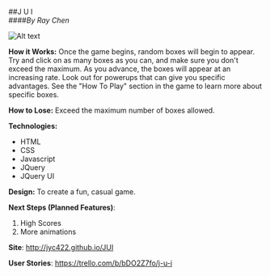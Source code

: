 ##J U I  
####_By Ray Chen_

![Alt text](https://i.imgur.com/s7K1h3L.png "Optional title")

**How it Works:** Once the game begins, random boxes will begin to appear. Try and click on as many boxes as you can, and make sure you don't exceed the maximum. As you advance, the boxes will appear at an increasing rate. Look out for powerups that can give you specific advantages. See the "How To Play" section in the game to learn more about specific boxes.

**How to Lose:** Exceed the maximum number of boxes allowed.  

**Technologies:**  
- HTML  
- CSS  
- Javascript  
- JQuery  
- JQuery UI

**Design:** To create a fun, casual game.

**Next Steps (Planned Features)**:  
1. High Scores  
2. More animations

**Site**: http://jyc422.github.io/JUI

**User Stories**: https://trello.com/b/bDO2Z7fo/j-u-i